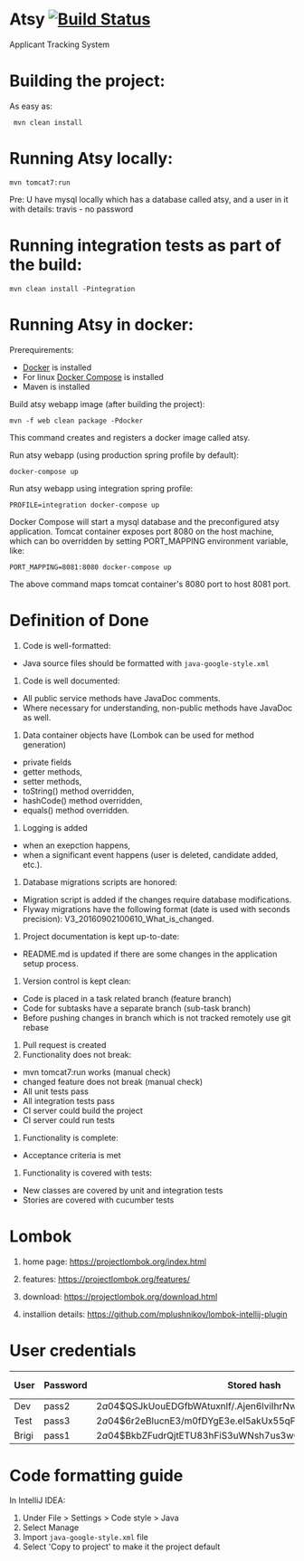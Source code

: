 # Atsy [![Build Status](https://travis-ci.org/epam-debrecen-rft-2015/atsy.svg?branch=master)](https://travis-ci.org/epam-debrecen-rft-2015/atsy)
Applicant Tracking System

Building the project:
=========================
As easy as:

     mvn clean install

Running Atsy locally:
=========================

    mvn tomcat7:run

Pre: U have mysql locally which has a database called atsy, and a user in it with details:
     travis - no password

Running integration tests as part of the build:
===============================================

    mvn clean install -Pintegration

Running Atsy in docker:
=======================

Prerequirements:

* [Docker](https://docs.docker.com/engine/getstarted/step_one/) is installed
* For linux [Docker Compose](https://docs.docker.com/compose/install/) is installed
* Maven is installed

Build atsy webapp image (after building the project):

    mvn -f web clean package -Pdocker

This command creates and registers a docker image called atsy.

Run atsy webapp (using production spring profile by default):

    docker-compose up
    
Run atsy webapp using integration spring profile:

    PROFILE=integration docker-compose up
    
Docker Compose will start a mysql database and the preconfigured atsy application.
Tomcat container exposes port 8080 on the host machine, which can bo overridden by setting PORT_MAPPING environment variable, like:

    PORT_MAPPING=8081:8080 docker-compose up
    
The above command maps tomcat container's 8080 port to host 8081 port.

Definition of Done
==================

1. Code is well-formatted:
  * Java source files should be formatted with `java-google-style.xml`
1. Code is well documented:
  * All public service methods have JavaDoc comments. 
  * Where necessary for understanding, non-public methods have JavaDoc as well. 
1. Data container objects have (Lombok can be used for method generation)
  * private fields
  * getter methods, 
  * setter methods,
  * toString() method overridden, 
  * hashCode() method overridden, 
  * equals() method overridden.
1. Logging is added
  * when an exepction happens,
  * when a significant event happens (user is deleted, candidate added, etc.). 
1. Database migrations scripts are honored:
  * Migration script is added if the changes require database modifications.
  * Flyway migrations have the following format (date is used with seconds precision): V3_20160902100610_What_is_changed.
1. Project documentation is kept up-to-date:
  * README.md is updated if there are some changes in the application setup process.
1. Version control is kept clean:
  * Code is placed in a task related branch (feature branch)
  * Code for subtasks have a separate branch (sub-task branch)
  * Before pushing changes in branch which is not tracked remotely use git rebase
1. Pull request is created
1. Functionality does not break:
  * mvn tomcat7:run works (manual check)
  * changed feature does not break (manual check)
  * All unit tests pass
  * All integration tests pass
  * CI server could build the project
  * CI server could run tests
1. Functionality is complete:
  * Acceptance criteria is met
1. Functionality is covered with tests:
  * New classes are covered by unit and integration tests
  * Stories are covered with cucumber tests

Lombok
======

1. home page:
https://projectlombok.org/index.html

1. features:
https://projectlombok.org/features/

1. download:
https://projectlombok.org/download.html

1. installion details:
https://github.com/mplushnikov/lombok-intellij-plugin

User credentials
=================

User | Password | Stored hash | Environment description  
---- | -------- | ----------- | -----------------------  
Dev | pass2 | $2a$04$QSJkUouEDGfbWAtuxnlf/.Ajen6lviIhrNwKFPPZ.juRn6nLgvBi6 | integration  
Test | pass3 | $2a$04$6r2eBlucnE3/m0fDYgE3e.eI5akUx55qPMID3O/SlptCIqOFFcCPK | integration  
Brigi | pass1 | $2a$04$BkbZFudrQjtETU83hFiS3uWNsh7us3wOOnLF3yop9BByd9ZQLdIlq | production  



Code formatting guide
=====================

In IntelliJ IDEA:

1. Under File > Settings > Code style > Java
1. Select Manage
1. Import `java-google-style.xml` file
1. Select 'Copy to project' to make it the project default